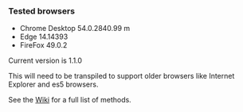 ### Tested browsers
* Chrome Desktop 54.0.2840.99 m
* Edge 14.14393
* FireFox 49.0.2

Current version is 1.1.0

This will need to be transpiled to support older browsers like Internet Explorer and es5 browsers.

See the [Wiki](https://github.com/ronhook/query/wiki) for a full list of methods.
